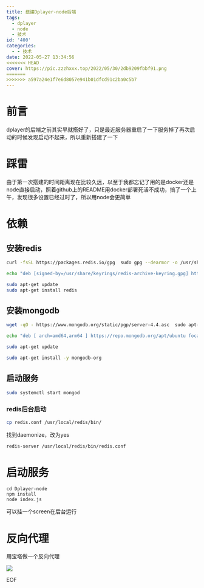 ```yaml
---
title: 搭建Dplayer-node后端
tags:
  - dplayer
  - node
  - 技术
id: '400'
categories:
  - - 技术
date: 2022-05-27 13:34:56
<<<<<<< HEAD
cover: https://pic.zzzhxxx.top/2022/05/30/2db9209fbbf91.png
=======
>>>>>>> a597a24e1f7e6d8057e941b01dfcd91c2ba0c5b7
---
```


# 前言

dplayer的后端之前其实早就搭好了，只是最近服务器重启了一下服务掉了再次启动的时候发现启动不起来，所以重新搭建了一下

# 踩雷

由于第一次搭建的时间距离现在比较久远，以至于我都忘记了用的是docker还是node直接启动，照着github上的README用docker部署死活不成功，搞了一个上午，发现很多设置已经过时了，所以用node会更简单

# 依赖

## 安装redis

```bash
curl -fsSL https://packages.redis.io/gpg  sudo gpg --dearmor -o /usr/share/keyrings/redis-archive-keyring.gpg

echo "deb [signed-by=/usr/share/keyrings/redis-archive-keyring.gpg] https://packages.redis.io/deb $(lsb_release -cs) main"  sudo tee /etc/apt/sources.list.d/redis.list

sudo apt-get update
sudo apt-get install redis
```

## 安装mongodb

```bash
wget -qO - https://www.mongodb.org/static/pgp/server-4.4.asc  sudo apt-key add -

echo "deb [ arch=amd64,arm64 ] https://repo.mongodb.org/apt/ubuntu focal/mongodb-org/4.4 multiverse"  sudo tee /etc/apt/sources.list.d/mongodb-org-4.4.list

sudo apt-get update

sudo apt-get install -y mongodb-org
```

## 启动服务

```bash
sudo systemctl start mongod
```

### redis后台启动

```bash
cp redis.conf /usr/local/redis/bin/
```

找到daemonize，改为yes

```bash
redis-server /usr/local/redis/bin/redis.conf
```

# 启动服务

```
cd Dplayer-node
npm install
node index.js
```

可以挂一个screen在后台运行

# 反向代理

用宝塔做一个反向代理

![](https://pic.zzzhxxx.top/2022/05/27/4c356a8fc0f28.png)

EOF